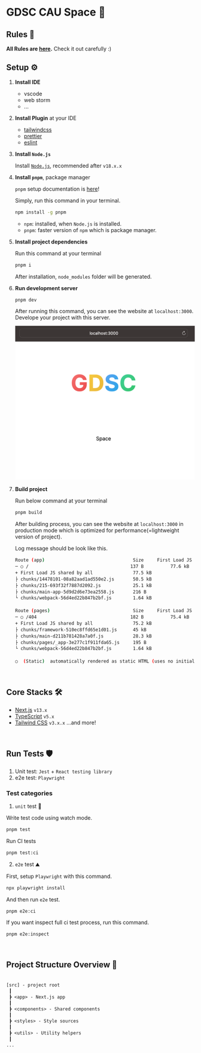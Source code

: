 # GDSC CAU Space 🏡

## Rules 🤝

**All Rules are [here](./Rules.md).** Check it out carefully :)

## Setup ⚙️

1.  **Install IDE**
    -   vscode
    -   web storm
    -   ...
2.  **Install Plugin** at your IDE
    -   [tailwindcss](https://marketplace.visualstudio.com/items?itemName=bradlc.vscode-tailwindcss)
    -   [prettier](https://marketplace.visualstudio.com/items?itemName=esbenp.prettier-vscode)
    -   [eslint](https://marketplace.visualstudio.com/items?itemName=dbaeumer.vscode-eslint)
3.  **Install `Node.js`**

    Install [`Node.js`](https://nodejs.org/ko), recommended after `v18.x.x`

4.  **Install `pnpm`**, package manager

    `pnpm` setup documentation is [here](https://pnpm.io/installation)!

    Simply, run this command in your terminal.

    ```bash
    npm install -g pnpm
    ```

    -   `npm`: installed, when `Node.js` is installed.
    -   `pnpm`: faster version of `npm` which is package manager.

5.  **Install project dependencies**

    Run this command at your terminal

    ```bash
    pnpm i
    ```

    After installation, `node_modules` folder will be generated.

6.  **Run development server**

    ```bash
    pnpm dev
    ```

    After running this command, you can see the website at `localhost:3000`. Develope your project with this server.

    ![dev guide](./assets/guide.png)

7.  **Build project**

    Run below command at your terminal

    ```bash
    pnpm build
    ```

    After building process, you can see the website at `localhost:3000` in production mode which is optimized for performance(=lightweight version of project).

    Log message should be look like this.

    ```bash
    Route (app)                                 Size     First Load JS
    ─ ○ /                                      137 B          77.6 kB
    + First Load JS shared by all               77.5 kB
    ├ chunks/14478101-08a82aad1ad550e2.js       50.5 kB
    ├ chunks/215-693f32f7887d2092.js            25.1 kB
    ├ chunks/main-app-5d9d2d6e73ea2558.js       216 B
    └ chunks/webpack-56d4ed22b847b2bf.js        1.64 kB

    Route (pages)                               Size     First Load JS
    ─ ○ /404                                   182 B          75.4 kB
    + First Load JS shared by all               75.2 kB
    ├ chunks/framework-510ec8ffd65e1d01.js      45 kB
    ├ chunks/main-d211b781428a7a0f.js           28.3 kB
    ├ chunks/pages/_app-3e277c1f911fda65.js     195 B
    └ chunks/webpack-56d4ed22b847b2bf.js        1.64 kB

    ○  (Static)  automatically rendered as static HTML (uses no initial props)
    ```

<br />

## Core Stacks 🛠️

-   [Next.js](https://nextjs.org/) `v13.x`
-   [TypeScript](https://www.typescriptlang.org/) `v5.x`
-   [Tailwind CSS](https://tailwindcss.com/) `v3.x.x`
    ...and more!

<br />

## Run Tests 🛡️

1.  Unit test: `Jest` + `React testing library`
2.  e2e test: `Playwright`

### Test categories

1. `unit` test 🔩

Write test code using watch mode.

```bash
pnpm test
```

Run CI tests

```bash
pnpm test:ci
```

2. `e2e` test ⛰️

First, setup `Playwright` with this command.

```bash
npx playwright install
```

And then run `e2e` test.

```bash
pnpm e2e:ci
```

If you want inspect full ci test process, run this command.

```bash
pnpm e2e:inspect
```

<br />

## Project Structure Overview 📖

```

[src] - project root
 ┃
 ┣ <app> - Next.js app
 ┃
 ┣ <components> - Shared components
 ┃
 ┣ <styles> - Style sources
 ┃
 ┣ <utils> - Utility helpers
 ┃
...
```
